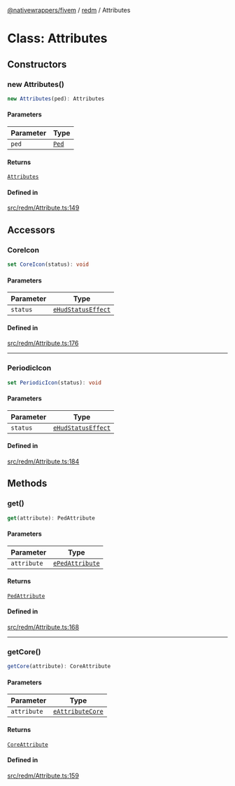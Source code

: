 [@nativewrappers/fivem](../../README.md) / [redm](../README.md) / Attributes

# Class: Attributes

## Constructors

### new Attributes()

```ts
new Attributes(ped): Attributes
```

#### Parameters

| Parameter | Type |
| ------ | ------ |
| `ped` | [`Ped`](Ped.md) |

#### Returns

[`Attributes`](Attributes.md)

#### Defined in

[src/redm/Attribute.ts:149](https://github.com/nativewrappers/fivem/blob/2d4fa96d0a81695a673fe4c595d3abfefbf554a5/src/redm/Attribute.ts#L149)

## Accessors

### CoreIcon

```ts
set CoreIcon(status): void
```

#### Parameters

| Parameter | Type |
| ------ | ------ |
| `status` | [`eHudStatusEffect`](../enumerations/eHudStatusEffect.md) |

#### Defined in

[src/redm/Attribute.ts:176](https://github.com/nativewrappers/fivem/blob/2d4fa96d0a81695a673fe4c595d3abfefbf554a5/src/redm/Attribute.ts#L176)

***

### PeriodicIcon

```ts
set PeriodicIcon(status): void
```

#### Parameters

| Parameter | Type |
| ------ | ------ |
| `status` | [`eHudStatusEffect`](../enumerations/eHudStatusEffect.md) |

#### Defined in

[src/redm/Attribute.ts:184](https://github.com/nativewrappers/fivem/blob/2d4fa96d0a81695a673fe4c595d3abfefbf554a5/src/redm/Attribute.ts#L184)

## Methods

### get()

```ts
get(attribute): PedAttribute
```

#### Parameters

| Parameter | Type |
| ------ | ------ |
| `attribute` | [`ePedAttribute`](../enumerations/ePedAttribute.md) |

#### Returns

[`PedAttribute`](PedAttribute.md)

#### Defined in

[src/redm/Attribute.ts:168](https://github.com/nativewrappers/fivem/blob/2d4fa96d0a81695a673fe4c595d3abfefbf554a5/src/redm/Attribute.ts#L168)

***

### getCore()

```ts
getCore(attribute): CoreAttribute
```

#### Parameters

| Parameter | Type |
| ------ | ------ |
| `attribute` | [`eAttributeCore`](../enumerations/eAttributeCore.md) |

#### Returns

[`CoreAttribute`](CoreAttribute.md)

#### Defined in

[src/redm/Attribute.ts:159](https://github.com/nativewrappers/fivem/blob/2d4fa96d0a81695a673fe4c595d3abfefbf554a5/src/redm/Attribute.ts#L159)
